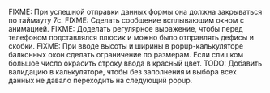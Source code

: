 FIXME: При успешной отправки данных формы она должна закрываться по таймауту 7с.
FIXME: Сделать сообщение всплывающим окном с анимацией.
FIXME: Доделать регулярное выражение, чтобы перед телефоном подставлялся плюсик и можно было отправлять дефисы и скобки.
FIXME: При вводе высоты и ширины в popup-калькуляторе балконных окон сделать ограничение по размерам. Если слишком большое число окрасить строку ввода в красный цвет.
TODO: Добавить валидацию в калькуляторе, чтобы без заполнения и выбора всех данных не давало переходить на следующий popup.